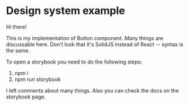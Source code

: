# Design system example

Hi there!

This is my implementation of Button component. Many things are discussable here.
Don't look that it's SolidJS instead of React -- syntax is the same.

To open a storybook you need to do the following steps:

1. npm i
2. npm run storybook

I left comments about many things. Also you can check the docs on the storybook page.